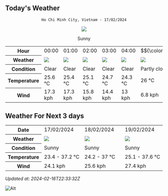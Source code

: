 ## Today's Weather
<div align="center">

`Ho Chi Minh City, Vietnam - 17/02/2024`

<img src="https://cdn.weatherapi.com/weather/64x64/day/113.png"/>

Sunny

</div>


<table>
    <tr>
        <th>Hour</th>
          <td>00:00</div>   <td>01:00</div>   <td>02:00</div>   <td>03:00</div>   <td>04:00</div>   <td>$${\color{red}05:00}$$</td>   <td>06:00</div>   <td>07:00</div>   <td>08:00</div>   <td>09:00</div>   <td>10:00</div>   <td>11:00</div>   <td>12:00</div>   <td>13:00</div>   <td>14:00</div>   <td>15:00</div>   <td>16:00</div>   <td>17:00</div>   <td>18:00</div>   <td>19:00</div>   <td>20:00</div>   <td>21:00</div>   <td>22:00</div>   <td>23:00</div> 
    </tr>
    <tr>
        <th>Weather</th>
        <td><img src="https://cdn.weatherapi.com/weather/64x64/night/113.png"></img></td><td><img src="https://cdn.weatherapi.com/weather/64x64/night/113.png"></img></td><td><img src="https://cdn.weatherapi.com/weather/64x64/night/113.png"></img></td><td><img src="https://cdn.weatherapi.com/weather/64x64/night/113.png"></img></td><td><img src="https://cdn.weatherapi.com/weather/64x64/night/113.png"></img></td><td><img src="https://cdn.weatherapi.com/weather/64x64/night/116.png"></img></td><td><img src="https://cdn.weatherapi.com/weather/64x64/night/113.png"></img></td><td><img src="https://cdn.weatherapi.com/weather/64x64/day/113.png"></img></td><td><img src="https://cdn.weatherapi.com/weather/64x64/day/113.png"></img></td><td><img src="https://cdn.weatherapi.com/weather/64x64/day/113.png"></img></td><td><img src="https://cdn.weatherapi.com/weather/64x64/day/113.png"></img></td><td><img src="https://cdn.weatherapi.com/weather/64x64/day/113.png"></img></td><td><img src="https://cdn.weatherapi.com/weather/64x64/day/113.png"></img></td><td><img src="https://cdn.weatherapi.com/weather/64x64/day/113.png"></img></td><td><img src="https://cdn.weatherapi.com/weather/64x64/day/113.png"></img></td><td><img src="https://cdn.weatherapi.com/weather/64x64/day/113.png"></img></td><td><img src="https://cdn.weatherapi.com/weather/64x64/day/113.png"></img></td><td><img src="https://cdn.weatherapi.com/weather/64x64/day/113.png"></img></td><td><img src="https://cdn.weatherapi.com/weather/64x64/day/113.png"></img></td><td><img src="https://cdn.weatherapi.com/weather/64x64/night/113.png"></img></td><td><img src="https://cdn.weatherapi.com/weather/64x64/night/113.png"></img></td><td><img src="https://cdn.weatherapi.com/weather/64x64/night/113.png"></img></td><td><img src="https://cdn.weatherapi.com/weather/64x64/night/113.png"></img></td><td><img src="https://cdn.weatherapi.com/weather/64x64/night/113.png"></img></td>
    </tr>
    <tr>
        <th>Condition</th>
        <td width="200px">Clear </td><td width="200px">Clear </td><td width="200px">Clear </td><td width="200px">Clear </td><td width="200px">Clear </td><td width="200px">Partly cloudy</td><td width="200px">Clear </td><td width="200px">Sunny</td><td width="200px">Sunny</td><td width="200px">Sunny</td><td width="200px">Sunny</td><td width="200px">Sunny</td><td width="200px">Sunny</td><td width="200px">Sunny</td><td width="200px">Sunny</td><td width="200px">Sunny</td><td width="200px">Sunny</td><td width="200px">Sunny</td><td width="200px">Sunny</td><td width="200px">Clear </td><td width="200px">Clear </td><td width="200px">Clear </td><td width="200px">Clear </td><td width="200px">Clear </td>
    </tr>
    <tr>
        <th>Temperature</th>
        <td>25.6 °C</td><td>25.4 °C</td><td>25.1 °C</td><td>24.7 °C</td><td>24.3 °C</td><td>26 °C</td><td>23.4 °C</td><td>24.1 °C</td><td>26.4 °C</td><td>28.9 °C</td><td>31.1 °C</td><td>33.1 °C</td><td>34.7 °C</td><td>36 °C</td><td>37.2 °C</td><td>37.1 °C</td><td>35.6 °C</td><td>33 °C</td><td>29.7 °C</td><td>27.6 °C</td><td>26.6 °C</td><td>26.2 °C</td><td>25.9 °C</td><td>25.7 °C</td>
    </tr>
    <tr>
        <th>Wind</th>
        <td>17.3 kph</td><td>17.3 kph</td><td>15.8 kph</td><td>14.4 kph</td><td>13 kph</td><td>6.8 kph</td><td>9.4 kph</td><td>8.6 kph</td><td>11.2 kph</td><td>11.5 kph</td><td>10.4 kph</td><td>9 kph</td><td>7.6 kph</td><td>6.1 kph</td><td>3.2 kph</td><td>7.2 kph</td><td>20.5 kph</td><td>24.1 kph</td><td>21.6 kph</td><td>19.8 kph</td><td>20.2 kph</td><td>20.2 kph</td><td>19.8 kph</td><td>18.7 kph</td>
    </tr>
</table>


## Weather For Next 3 days


<table>
    <tr>
        <th>Date</th>
        <td>17/02/2024</td><td>18/02/2024</td><td>19/02/2024</td>
    </tr>
    <tr>
        <th>Weather</th>
        <td><img src="https://cdn.weatherapi.com/weather/64x64/day/113.png"></img></td><td><img src="https://cdn.weatherapi.com/weather/64x64/day/113.png"></img></td><td><img src="https://cdn.weatherapi.com/weather/64x64/day/113.png"></img></td>
    </tr>
    <tr>
        <th>Condition</th>
        <td width="200px">Sunny</td><td width="200px">Sunny</td><td width="200px">Sunny</td>
    </tr>
    <tr>
        <th>Temperature</th>
        <td>23.4 -  37.2 °C</td><td>24.2 -  37 °C</td><td>25.1 -  37.6 °C</td>
    </tr>
    <tr>
        <th>Wind</th>
        <td>24.1 kph</td><td>25.6 kph</td><td>27.4 kph</td>
    </tr>
</table>


*Updated at: 2024-02-16T22:33:32Z*

![Alt](https://repobeats.axiom.co/api/embed/7d451ae2cdef1648d2e14e5cc714356b2ebae209.svg "Repobeats analytics image")
